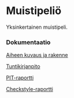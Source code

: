 # Muistipeliö

Yksinkertainen muistipeli.

### Dokumentaatio

[Aiheen kuvaus ja rakenne](dokumentaatio/aiheenKuvausJaRakenne.md)

[Tuntikirjanpito](dokumentaatio/tuntikirjanpito.md)

[PIT-raportti](dokumentaatio/pit-raportti)

[Checkstyle-raportti](dokumentaatio/checkstyle-raportti/site/checkstyle.html)
